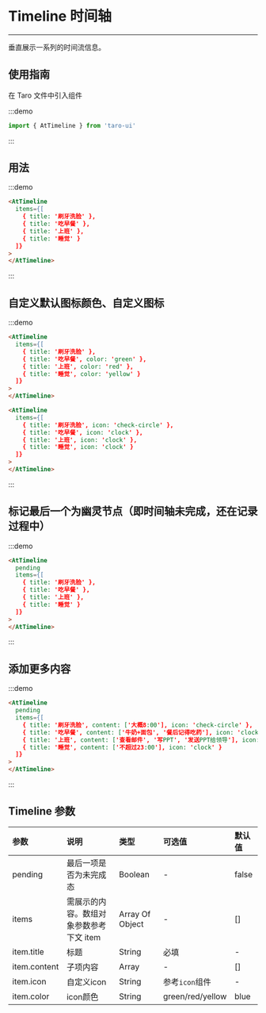# Timeline 时间轴

---

垂直展示一系列的时间流信息。

## 使用指南

在 Taro 文件中引入组件

:::demo
```js
import { AtTimeline } from 'taro-ui'
```
:::

## 用法

:::demo
```html
<AtTimeline 
  items={[
    { title: '刷牙洗脸' }, 
    { title: '吃早餐' }, 
    { title: '上班' }, 
    { title: '睡觉' }
  ]}
>
</AtTimeline>
```
:::

## 自定义默认图标颜色、自定义图标

:::demo
```html
<AtTimeline 
  items={[
    { title: '刷牙洗脸' }, 
    { title: '吃早餐', color: 'green' }, 
    { title: '上班', color: 'red' }, 
    { title: '睡觉', color: 'yellow' }
  ]}
>
</AtTimeline>

<AtTimeline 
  items={[
    { title: '刷牙洗脸', icon: 'check-circle' }, 
    { title: '吃早餐', icon: 'clock' }, 
    { title: '上班', icon: 'clock' }, 
    { title: '睡觉', icon: 'clock' }
  ]}
>
</AtTimeline>
```
:::

## 标记最后一个为幽灵节点（即时间轴未完成，还在记录过程中）

:::demo
```html
<AtTimeline 
  pending 
  items={[
    { title: '刷牙洗脸' }, 
    { title: '吃早餐' }, 
    { title: '上班' }, 
    { title: '睡觉' }
  ]}
>
</AtTimeline>
```
:::

## 添加更多内容

:::demo
```html
<AtTimeline 
  pending 
  items={[
    { title: '刷牙洗脸', content: ['大概8:00'], icon: 'check-circle' }, 
    { title: '吃早餐', content: ['牛奶+面包', '餐后记得吃药'], icon: 'clock' }, 
    { title: '上班', content: ['查看邮件', '写PPT', '发送PPT给领导'], icon: 'clock' }, 
    { title: '睡觉', content: ['不超过23:00'], icon: 'clock' }
  ]}
>
</AtTimeline>
```
:::


## Timeline 参数

| 参数         | 说明                                    | 类型            | 可选值           | 默认值 |
|:-------------|:----------------------------------------|:----------------|:-----------------|:-------|
| pending      | 最后一项是否为未完成态                  | Boolean         | -                | false  |
| items        | 需展示的内容。数组对象参数参考下文 item | Array Of Object | -                | []     |
| item.title   | 标题                                    | String          | 必填             | -      |
| item.content | 子项内容                                | Array           | -                | []     |
| item.icon    | 自定义icon                              | String          | 参考`icon`组件   | -      |
| item.color   | icon颜色                                | String          | green/red/yellow | blue   |
